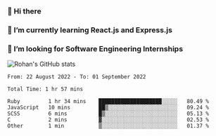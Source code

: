 ### 👋 Hi there 

<!--
**rohznmdev/rohznmdev** is a ✨ _special_ ✨ repository because its `README.md` (this file) appears on your GitHub profile.

Here are some ideas to get you started:

- 🔭 I’m currently working on ...
- 🌱 I’m currently learning Ruby and Ruby on Rails
- 👯 I’m looking to collaborate on ...
- 🤔 I’m looking for help with ...
- 💬 Ask me about ...
- 📫 How to reach me: ...
- 😄 Pronouns: ...
- ⚡ Fun fact: ...
-->
### 🌱 I’m currently learning React.js and Express.js
### 🤔 I’m looking for Software Engineering Internships
![Rohan's GitHub stats](https://github-readme-stats.vercel.app/api?username=rohznmdev&theme=dark&show_icons=true)

<!--START_SECTION:waka-->

```text
From: 22 August 2022 - To: 01 September 2022

Total Time: 1 hr 57 mins

Ruby         1 hr 34 mins    ████████████████████░░░░░   80.49 %
JavaScript   10 mins         ██▒░░░░░░░░░░░░░░░░░░░░░░   09.24 %
SCSS         6 mins          █▒░░░░░░░░░░░░░░░░░░░░░░░   05.13 %
C            2 mins          ▓░░░░░░░░░░░░░░░░░░░░░░░░   02.53 %
Other        1 min           ▒░░░░░░░░░░░░░░░░░░░░░░░░   01.37 %
```

<!--END_SECTION:waka-->
